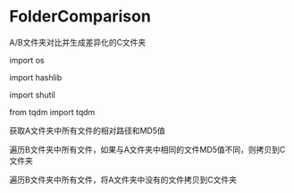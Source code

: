 # FolderComparison
A/B文件夹对比并生成差异化的C文件夹


import os

import hashlib

import shutil

from tqdm import tqdm


获取A文件夹中所有文件的相对路径和MD5值
 
遍历B文件夹中所有文件，如果与A文件夹中相同的文件MD5值不同，则拷贝到C文件夹

遍历B文件夹中所有文件，将A文件夹中没有的文件拷贝到C文件夹

